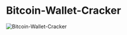 # Bitcoin-Wallet-Cracker

![Bitcoin-Wallet-Cracker](https://github.com/MerzKevin/Bitcoin-Wallet-Cracker/assets/142761976/4580fc8a-6dc5-4257-b3a6-aa84f00f2074)
